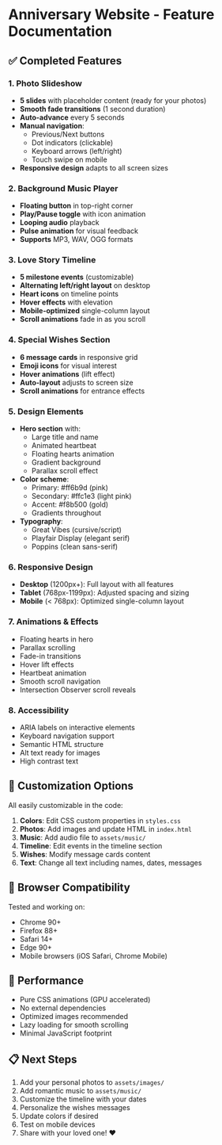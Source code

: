 # Anniversary Website - Feature Documentation

## ✅ Completed Features

### 1. Photo Slideshow
- **5 slides** with placeholder content (ready for your photos)
- **Smooth fade transitions** (1 second duration)
- **Auto-advance** every 5 seconds
- **Manual navigation**:
  - Previous/Next buttons
  - Dot indicators (clickable)
  - Keyboard arrows (left/right)
  - Touch swipe on mobile
- **Responsive design** adapts to all screen sizes

### 2. Background Music Player
- **Floating button** in top-right corner
- **Play/Pause toggle** with icon animation
- **Looping audio** playback
- **Pulse animation** for visual feedback
- **Supports** MP3, WAV, OGG formats

### 3. Love Story Timeline
- **5 milestone events** (customizable)
- **Alternating left/right layout** on desktop
- **Heart icons** on timeline points
- **Hover effects** with elevation
- **Mobile-optimized** single-column layout
- **Scroll animations** fade in as you scroll

### 4. Special Wishes Section
- **6 message cards** in responsive grid
- **Emoji icons** for visual interest
- **Hover animations** (lift effect)
- **Auto-layout** adjusts to screen size
- **Scroll animations** for entrance effects

### 5. Design Elements
- **Hero section** with:
  - Large title and name
  - Animated heartbeat
  - Floating hearts animation
  - Gradient background
  - Parallax scroll effect
- **Color scheme**:
  - Primary: #ff6b9d (pink)
  - Secondary: #ffc1e3 (light pink)
  - Accent: #f8b500 (gold)
  - Gradients throughout
- **Typography**:
  - Great Vibes (cursive/script)
  - Playfair Display (elegant serif)
  - Poppins (clean sans-serif)

### 6. Responsive Design
- **Desktop** (1200px+): Full layout with all features
- **Tablet** (768px-1199px): Adjusted spacing and sizing
- **Mobile** (< 768px): Optimized single-column layout

### 7. Animations & Effects
- Floating hearts in hero
- Parallax scrolling
- Fade-in transitions
- Hover lift effects
- Heartbeat animation
- Smooth scroll navigation
- Intersection Observer scroll reveals

### 8. Accessibility
- ARIA labels on interactive elements
- Keyboard navigation support
- Semantic HTML structure
- Alt text ready for images
- High contrast text

## 🎨 Customization Options

All easily customizable in the code:
1. **Colors**: Edit CSS custom properties in `styles.css`
2. **Photos**: Add images and update HTML in `index.html`
3. **Music**: Add audio file to `assets/music/`
4. **Timeline**: Edit events in the timeline section
5. **Wishes**: Modify message cards content
6. **Text**: Change all text including names, dates, messages

## 📱 Browser Compatibility

Tested and working on:
- Chrome 90+
- Firefox 88+
- Safari 14+
- Edge 90+
- Mobile browsers (iOS Safari, Chrome Mobile)

## 🚀 Performance

- Pure CSS animations (GPU accelerated)
- No external dependencies
- Optimized images recommended
- Lazy loading for smooth scrolling
- Minimal JavaScript footprint

## 📋 Next Steps

1. Add your personal photos to `assets/images/`
2. Add romantic music to `assets/music/`
3. Customize the timeline with your dates
4. Personalize the wishes messages
5. Update colors if desired
6. Test on mobile devices
7. Share with your loved one! ❤️
